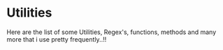 # Utilities
Here are the list of some Utilities, Regex's, functions, methods and many more that i use pretty frequently..!!
